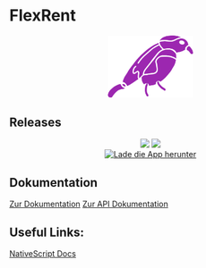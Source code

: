 # FlexRent
<p align="center">
  <img alt="Flexrent Logo" width="30%" height="auto" src="https://raw.githubusercontent.com/Multiflexxx/FlexRent/master/Logo/PNG/HighResolution/Logo_purple_no_background.png">
</p>

## Releases
<p align="center">
  <img src="https://badgen.net/github/tag/Multiflexxx/client-flex-rent/?color=purple">
  <img src="https://badgen.net/github/release/Multiflexxx/client-flex-rent/?color=pink"><br>
  <a href="https://flexrent.multiflexxx.de/BuildApp/Releases/flexrent.apk"><img alt="Lade die App herunter" src="https://badgen.net/badge/Download/Lade_die_App_herunter/?color=blue"></a>
</p>


## Dokumentation
[Zur Dokumentation](https://github.com/Multiflexxx/FlexRent/blob/master/Dokumentation.md)
[Zur API Dokumentation](https://github.com/Multiflexxx/FlexRent/blob/master/API-Documentation.md)

## Useful Links:
[NativeScript Docs](https://docs.nativescript.org/angular/start/quick-setup)
